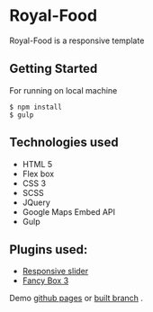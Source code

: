 # Royal-Food

Royal-Food is a responsive template

## Getting Started

For running on local machine

```
$ npm install
$ gulp
```
 
## Technologies used

* HTML 5
* Flex box
* CSS 3
* SCSS
* JQuery 
* Google Maps Embed API
* Gulp

## Plugins used:

* [Responsive slider](http://responsiveslides.com/)
* [Fancy Box 3](http://fancyapps.com/fancybox/3/)

Demo [github pages](https://vovamelnyk.github.io/Royal-Food/) or [built branch](https://github.com/VovaMelnyk/Royal-Food/tree/gh-pages) .  

